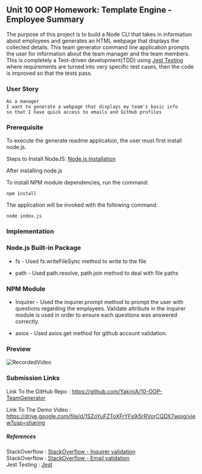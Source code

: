 ## Unit 10 OOP Homework: Template Engine - Employee Summary

The purpose of this project is to build a Node CLI that takes in information about employees and generates an HTML webpage that displays the collected details. This team generator command line application  prompts the user for information about the team manager and the team members. This is completely a Test-driven development(TDD) using [Jest Testing](https://jestjs.io/docs/en/manual-mocks) where requirements are turned into very specific test cases, then the code is improved so that the tests pass.

### User Story 

```
As a manager
I want to generate a webpage that displays my team's basic info
so that I have quick access to emails and GitHub profiles
```

### Prerequisite

To execute the generate readme application, the user must first install node.js.

Steps to Install NodeJS: [Node.js Installation](https://docs.npmjs.com/downloading-and-installing-node-js-and-npm#windows-node-version-managers)

After installing node.js

To install NPM module dependencies, run the command:

```
npm install
```

The application will be invoked with the following command:

```
node index.js
```

### Implementation




### Node.js Built-in Package

* fs -  Used fs.writeFileSync method to write to the file

* path - Used path.resolve, path.join method to deal with file paths


### NPM Module

* Inquirer - Used the inquirer.prompt method to prompt the user with questions regarding the employees. Validate attribute in the inquirer module is used in order to ensure each questions was answered correctly.

* axios    -  Used axios.get method for github account validation.

### Preview

![RecordedVideo](files/TeamGenerator.gif)

### Submission Links

Link To the GitHub Repo : https://github.com/YakiniA/10-OOP-TeamGenerator

Link To The Demo Video : https://drive.google.com/file/d/1SZoYuFZToXFrYFs9i5rRVorCQDX7woig/view?usp=sharing

##### References

StackOverflow : [StackOverflow - Inquirer validation](https://stackoverflow.com/questions/57321266/how-to-test-inquirer-validation)<br/>
StackOverflow : [StackOverflow - Email validation](https://stackoverflow.com/questions/46155/how-to-validate-an-email-address-in-javascript)<br/>
Jest Testing : [Jest](https://jestjs.io/docs/en/manual-mocks)